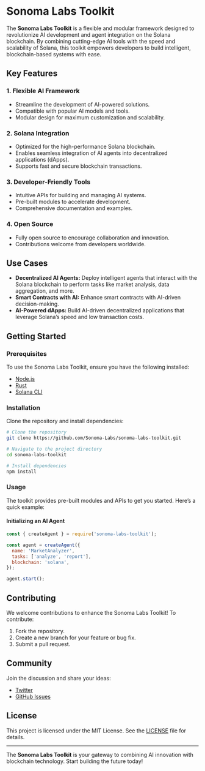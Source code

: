# Sonoma Labs Toolkit

The **Sonoma Labs Toolkit** is a flexible and modular framework designed to revolutionize AI development and agent integration on the Solana blockchain. By combining cutting-edge AI tools with the speed and scalability of Solana, this toolkit empowers developers to build intelligent, blockchain-based systems with ease.

## Key Features

### 1. Flexible AI Framework
- Streamline the development of AI-powered solutions.
- Compatible with popular AI models and tools.
- Modular design for maximum customization and scalability.

### 2. Solana Integration
- Optimized for the high-performance Solana blockchain.
- Enables seamless integration of AI agents into decentralized applications (dApps).
- Supports fast and secure blockchain transactions.

### 3. Developer-Friendly Tools
- Intuitive APIs for building and managing AI systems.
- Pre-built modules to accelerate development.
- Comprehensive documentation and examples.

### 4. Open Source
- Fully open source to encourage collaboration and innovation.
- Contributions welcome from developers worldwide.

## Use Cases

- **Decentralized AI Agents:** Deploy intelligent agents that interact with the Solana blockchain to perform tasks like market analysis, data aggregation, and more.
- **Smart Contracts with AI:** Enhance smart contracts with AI-driven decision-making.
- **AI-Powered dApps:** Build AI-driven decentralized applications that leverage Solana’s speed and low transaction costs.

## Getting Started

### Prerequisites
To use the Sonoma Labs Toolkit, ensure you have the following installed:
- [Node.js](https://nodejs.org/)
- [Rust](https://www.rust-lang.org/)
- [Solana CLI](https://docs.solana.com/cli/install-solana-cli-tools)

### Installation
Clone the repository and install dependencies:
```bash
# Clone the repository
git clone https://github.com/Sonoma-Labs/sonoma-labs-toolkit.git

# Navigate to the project directory
cd sonoma-labs-toolkit

# Install dependencies
npm install
```

### Usage
The toolkit provides pre-built modules and APIs to get you started. Here’s a quick example:

#### Initializing an AI Agent
```javascript
const { createAgent } = require('sonoma-labs-toolkit');

const agent = createAgent({
  name: 'MarketAnalyzer',
  tasks: ['analyze', 'report'],
  blockchain: 'solana',
});

agent.start();
```

## Contributing
We welcome contributions to enhance the Sonoma Labs Toolkit! To contribute:
1. Fork the repository.
2. Create a new branch for your feature or bug fix.
3. Submit a pull request.

## Community
Join the discussion and share your ideas:
- [Twitter](https://twitter.com/sonomalabs)
- [GitHub Issues](https://github.com/Sonoma-Labs/sonoma-labs-toolkit/issues)

## License
This project is licensed under the MIT License. See the [LICENSE](./LICENSE) file for details.

---

The **Sonoma Labs Toolkit** is your gateway to combining AI innovation with blockchain technology. Start building the future today!
